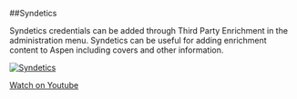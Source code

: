 ##Syndetics

Syndetics credentials can be added through Third Party Enrichment in the administration menu. Syndetics can be useful for adding enrichment content to Aspen including covers and other information.

[![Syndetics](/manual/images/Third-Party-Integration.jpg)](https://youtu.be/F0k5rmIc1FA)

[Watch on Youtube](https://youtu.be/F0k5rmIc1FA)
